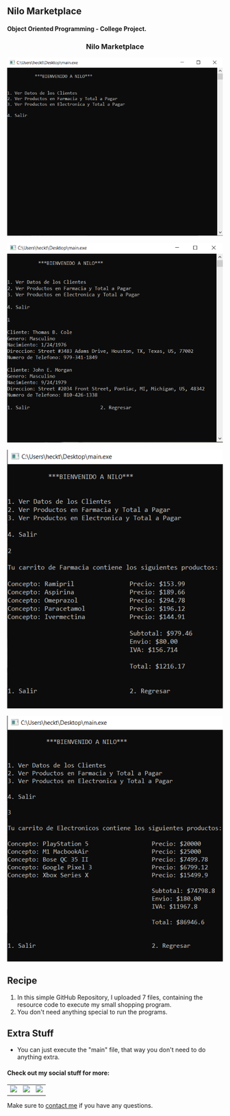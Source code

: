 ## Nilo Marketplace

#### Object Oriented Programming - College Project.

<h3 align="center">Nilo Marketplace</h3>
<p align="center"> <img src = "/Extra_Stuff/nilo1.png" width = 550> </p>
<p align="center"> <img src = "/Extra_Stuff/nilo2.png" width = 550> </p>
<p align="center"> <img src = "/Extra_Stuff/nilo3.png" width = 550> </p>
<p align="center"> <img src = "/Extra_Stuff/nilo4.png" width = 550> </p>

<h2 align="left">Recipe</h2>

1. In this simple GitHub Repository, I uploaded 7 files, containing the resource code to execute my small shopping program.
2. You don't need anything special to run the programs.

<h2 align="left">Extra Stuff</h3>

- You can just execute the "main" file, that way you don't need to do anything extra.

#### Check out my social stuff for more:


<table>
    <tbody>
        <tr>
            </a></td>
            <td><a href="https://www.linkedin.com/in/hibrantapia/">
            <img height="50" src="https://www.vectorlogo.zone/logos/linkedin/linkedin-ar21.svg" />
            </a></td>
            <td><a href="https://twitter.com/HibranTapia">
            <img height="50" src="https://www.vectorlogo.zone/logos/twitter/twitter-ar21.svg" />
            </a></td>
            <td><a href="https://medium.com/@hibrantapia">
            <img height="50" src="https://www.vectorlogo.zone/logos/medium/medium-ar21.svg" />
            </a></td>
        </tr>
    </tbody>
</table>

Make sure to [contact me](https://github.com/hibrantapia) if you have any questions.
